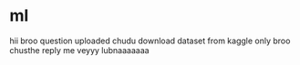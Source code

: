 # ml
hii
broo question uploaded chudu
download dataset from kaggle only
broo chusthe reply me
veyyy lubnaaaaaaa
